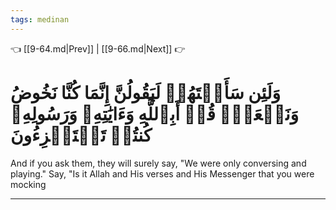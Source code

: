 ```yaml
---
tags: medinan
---
```


👈 [[9-64.md|Prev]] | [[9-66.md|Next]] 👉

# وَلَئِن سَأَلۡتَهُمۡ لَيَقُولُنَّ إِنَّمَا كُنَّا نَخُوضُ وَنَلۡعَبُۚ قُلۡ أَبِٱللَّهِ وَءَايَٰتِهِۦ وَرَسُولِهِۦ كُنتُمۡ تَسۡتَهۡزِءُونَ

And if you ask them, they will surely say, "We were only conversing and playing." Say, "Is it Allah and His verses and His Messenger that you were mocking

---

